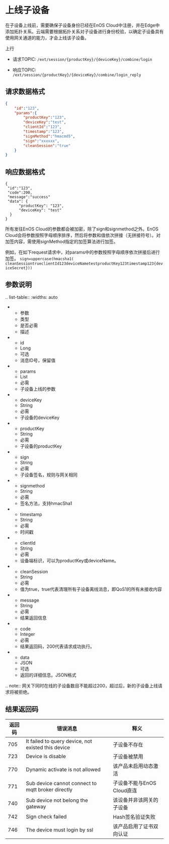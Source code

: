 # 上线子设备

在子设备上线前，需要确保子设备身份已经在EnOS Cloud中注册，并在Edge中添加拓扑关系。云端需要根据拓扑关系对子设备进行身份校验，以确定子设备具有使用网关通道的能力，才会上线该子设备。

上行
- 请求TOPIC: `/ext/session/{productKey}/{deviceKey}/combine/login`

- 响应TOPIC: `/ext/session/{productKey}/{deviceKey}/combine/login_reply`

## 请求数据格式

``` json
{
    "id":"123",
    "params":{
        "productKey":"123",
        "deviceKey":"test",
        "clientId":"123",
        "timestamp":"123",
        "signMethod":"hmacmd5",
        "sign":"xxxxxx",
        "cleanSession":"true"
    }
}
```

## 响应数据格式

```
{
 "id":"123",
 "code":200,
 "message":"success"
 "data": {
      "productKey": "123",
      "deviceKey": "test"
  }
}

```

所有发往EnOS Cloud的参数都会被加密，除了sign和signmethod之外。EnOS Cloud会将参数按照字母顺序排序，然后将参数和值依次拼接（无拼接符号）。对加签内容，需使用signMethod指定的加签算法进行加签。

例如，在如下request请求中，对params中的参数按照字母顺序依次拼接后进行加签。
`sign=uppercase(hmacsha1( cleanSessiontrueclientId123deviceNametestproductKey123timestamp123{deviceSecret}))`


## 参数说明

.. list-table::
   :widths: auto

   * - 参数
     - 类型
     - 是否必需
     - 描述
   * - id
     - Long
     - 可选
     - 消息ID号，保留值
   * - params
     - List
     - 必需
     - 子设备上线的参数
   * - deviceKey
     - String
     - 必需
     - 子设备的deviceKey
   * - productKey
     - String
     - 必需
     - 子设备的productKey
   * - sign
     - String
     - 必需
     - 子设备签名，规则与网关相同
   * - signmethod
     - String
     - 必需
     - 签名方法，支持hmacSha1
   * - timestamp
     - String
     - 必需
     - 时间戳
   * - clientId
     - String
     - 必需
     - 设备端标识，可以为productKey或deviceName。
   * - cleanSession
     - String
     - 必需
     - 值为true，true代表清理所有子设备离线消息，即QoS1的所有未接收内容
   * - message
     - String
     - 必需
     - 结果返回信息
   * - code
     - Integer
     - 必需
     - 结果返回码，200代表请求成功执行。
   * - data
     - JSON
     - 可选
     - 返回的详细信息。JSON格式

.. note:: 网关下同时在线的子设备数目不能超过200，超过后，新的子设备上线请求将被拒绝。

## 结果返回码

| 返回码 | 错误消息 | 释义 |
|---------|---------|---------|
| 705 | It failed to query device, not existed this device | 子设备不存在 |
| 723 | Device is disable | 子设备被禁用 |
| 770 | Dynamic activate is not allowed | 该产品未启用动态激活 |
| 771 | Sub device cannot connect to mqtt broker directly | 子设备不能与EnOS Cloud直连 |
| 740 | Sub device not belong the gateway | 该设备并非该网关的子设备 |
| 742 | Sign check failed | Hash签名验证失败 |
| 746 | The device must login by ssl | 该产品启用了证书双向认证 |

<!--end-->

